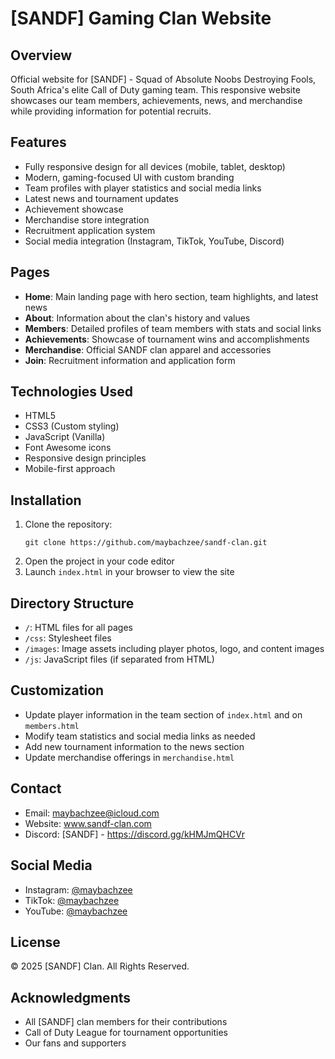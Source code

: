 # [SANDF] Gaming Clan Website

## Overview
Official website for [SANDF] - Squad of Absolute Noobs Destroying Fools, South Africa's elite Call of Duty gaming team. This responsive website showcases our team members, achievements, news, and merchandise while providing information for potential recruits.

## Features
- Fully responsive design for all devices (mobile, tablet, desktop)
- Modern, gaming-focused UI with custom branding
- Team profiles with player statistics and social media links
- Latest news and tournament updates
- Achievement showcase
- Merchandise store integration
- Recruitment application system
- Social media integration (Instagram, TikTok, YouTube, Discord)

## Pages
- **Home**: Main landing page with hero section, team highlights, and latest news
- **About**: Information about the clan's history and values
- **Members**: Detailed profiles of team members with stats and social links
- **Achievements**: Showcase of tournament wins and accomplishments
- **Merchandise**: Official SANDF clan apparel and accessories
- **Join**: Recruitment information and application form

## Technologies Used
- HTML5
- CSS3 (Custom styling)
- JavaScript (Vanilla)
- Font Awesome icons
- Responsive design principles
- Mobile-first approach

## Installation
1. Clone the repository:
   ```
   git clone https://github.com/maybachzee/sandf-clan.git
   ```
2. Open the project in your code editor
3. Launch `index.html` in your browser to view the site

## Directory Structure
- `/`: HTML files for all pages
- `/css`: Stylesheet files
- `/images`: Image assets including player photos, logo, and content images
- `/js`: JavaScript files (if separated from HTML)

## Customization
- Update player information in the team section of `index.html` and on `members.html`
- Modify team statistics and social media links as needed
- Add new tournament information to the news section
- Update merchandise offerings in `merchandise.html`

## Contact
- Email: maybachzee@icloud.com
- Website: www.sandf-clan.com
- Discord: [SANDF] - https://discord.gg/kHMJmQHCVr

## Social Media
- Instagram: [@maybachzee](https://www.instagram.com/maybachzee)
- TikTok: [@maybachzee](https://www.tiktok.com/@maybachzee)
- YouTube: [@maybachzee](https://www.youtube.com/@maybachzee)

## License
© 2025 [SANDF] Clan. All Rights Reserved.

## Acknowledgments
- All [SANDF] clan members for their contributions
- Call of Duty League for tournament opportunities
- Our fans and supporters
